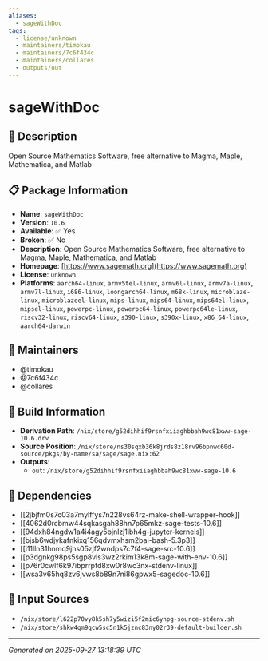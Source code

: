```yaml
---
aliases:
  - sageWithDoc
tags:
  - license/unknown
  - maintainers/timokau
  - maintainers/7c6f434c
  - maintainers/collares
  - outputs/out
---
```


# sageWithDoc

## 📝 Description

Open Source Mathematics Software, free alternative to Magma, Maple, Mathematica, and Matlab

## 📋 Package Information

- **Name**: `sageWithDoc`
- **Version**: `10.6`
- **Available**: ✅ Yes
- **Broken**: ✅ No
- **Description**: Open Source Mathematics Software, free alternative to Magma, Maple, Mathematica, and Matlab
- **Homepage**: [https://www.sagemath.org](https://www.sagemath.org)
- **License**: `unknown`
- **Platforms**: `aarch64-linux`, `armv5tel-linux`, `armv6l-linux`, `armv7a-linux`, `armv7l-linux`, `i686-linux`, `loongarch64-linux`, `m68k-linux`, `microblaze-linux`, `microblazeel-linux`, `mips-linux`, `mips64-linux`, `mips64el-linux`, `mipsel-linux`, `powerpc-linux`, `powerpc64-linux`, `powerpc64le-linux`, `riscv32-linux`, `riscv64-linux`, `s390-linux`, `s390x-linux`, `x86_64-linux`, `aarch64-darwin`
## 👥 Maintainers

- @timokau
- @7c6f434c
- @collares


## 🔧 Build Information

- **Derivation Path**: `/nix/store/g52dihhif9rsnfxiiaghbbah9wc81xww-sage-10.6.drv`
- **Source Position**: `/nix/store/ns30sqxb36k8jrds8z18rv96bpnwc60d-source/pkgs/by-name/sa/sage/sage.nix:62`
- **Outputs**:
  - `out`:  `/nix/store/g52dihhif9rsnfxiiaghbbah9wc81xww-sage-10.6`

## 🔗 Dependencies

- [[2jbjfm0s7c03a7mylffys7n228vs64rz-make-shell-wrapper-hook]]
- [[4062d0rcbmw44sqkasgah88hn7p65mkz-sage-tests-10.6]]
- [[94dxh84ngdw1a4i4agy5bjnlzj1ibh4g-jupyter-kernels]]
- [[bjsb6wdjykafnkixq156qdvmxhsm2bai-bash-5.3p3]]
- [[i11lln31hnmq9jhs05zjf2wndps7c7f4-sage-src-10.6]]
- [[p3dgnkg98ps5sgp8vls3wz2rkim13k8m-sage-with-env-10.6]]
- [[p76r0cwlf6k97ibprrpfd8xw0r8wc3nx-stdenv-linux]]
- [[wsa3v65hq8zv6jvws8b89n7ni86gpwx5-sagedoc-10.6]]

## 📁 Input Sources

- `/nix/store/l622p70vy8k5sh7y5wizi5f2mic6ynpg-source-stdenv.sh`
- `/nix/store/shkw4qm9qcw5sc5n1k5jznc83ny02r39-default-builder.sh`

---
*Generated on 2025-09-27 13:18:39 UTC*
